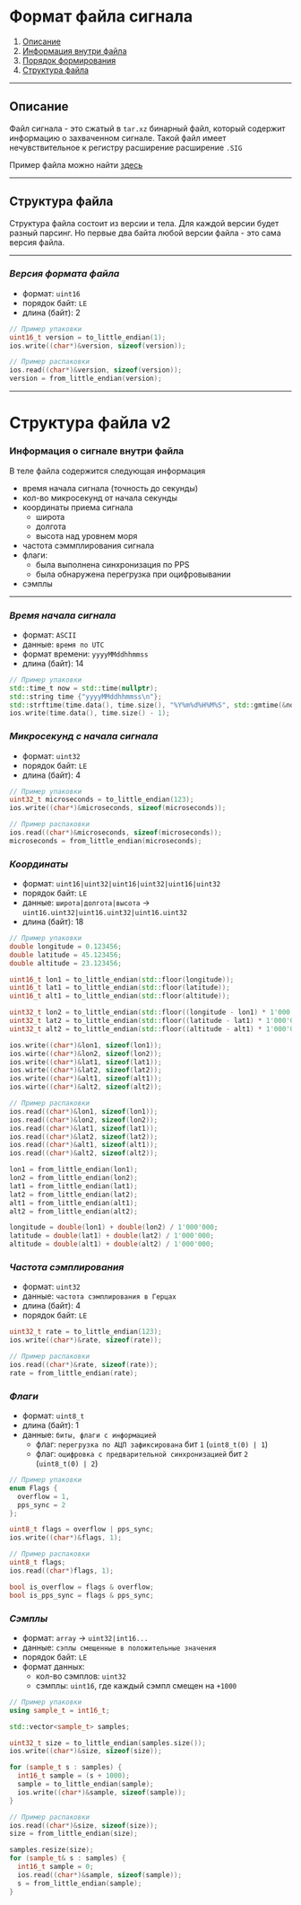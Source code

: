 # Формат файла сигнала

1. [Описание](#описание)
2. [Информация внутри файла](#информация-о-сигнале-внутри-файла)
3. [Порядок формирования](#порядок-формирования-файла)
4. [Структура файла](#структура-файла)

---

## Описание
  Файл сигнала - это сжатый в `tar.xz` бинарный файл, который содержит информацию о захваченном сигнале.
  Такой файл имеет нечувствительное к регистру расширение расширение `.SIG`

  Пример файла можно найти [здесь](./examples/signal_v2.sig)

---

## Структура файла
  Структура файла состоит из версии и тела. Для каждой версии будет разный парсинг. Но первые два байта
  любой версии файла - это сама версия файла.

---
  
### *Версия формата файла*
  - формат: `uint16`
  - порядок байт: `LE`
  - длина (байт): 2
  ```c++
  // Пример упаковки
  uint16_t version = to_little_endian(1);
  ios.write((char*)&version, sizeof(version));

  // Пример распаковки
  ios.read((char*)&version, sizeof(version));
  version = from_little_endian(version);
  ```

---

# Структура файла v2

### Информация о сигнале внутри файла
  В теле файла содержится следующая информация

  - время начала сигнала (точность до секунды)
  - кол-во микросекунд от начала секунды
  - координаты приема сигнала
    - широта
    - долгота
    - высота над уровнем моря
  - частота сэммплирования сигнала
  - флаги:
    - была выполнена синхронизация по PPS
    - была обнаружена перегрузка при оцифровывании
  - сэмплы

---

### *Время начала сигнала*
  - формат: `ASCII`
  - данные: `время по UTC`
  - формат времени: `yyyyMMddhhmmss`
  - длина (байт): 14
  ```c++
  // Пример упаковки
  std::time_t now = std::time(nullptr);
  std::string time {"yyyyMMddhhmmss\n"};
  std::strftime(time.data(), time.size(), "%Y%m%d%H%M%S", std::gmtime(&now));
  ios.write(time.data(), time.size() - 1);
  ```

### *Микросекунд с начала сигнала*
  - формат: `uint32`
  - порядок байт: `LE`
  - длина (байт): 4
  ```c++
  // Пример упаковки
  uint32_t microseconds = to_little_endian(123);
  ios.write((char*)&microseconds, sizeof(microseconds));

  // Пример распаковки
  ios.read((char*)&microseconds, sizeof(microseconds));
  microseconds = from_little_endian(microseconds);
  ```

### *Координаты*
  - формат: `uint16|uint32|uint16|uint32|uint16|uint32`
  - порядок байт: `LE`
  - данные: `широта|долгота|высота` -> `uint16.uint32|uint16.uint32|uint16.uint32`
  - длина (байт): 18
  ```c++
  // Пример упаковки
  double longitude = 0.123456;
  double latitude = 45.123456;
  double altitude = 23.123456;

  uint16_t lon1 = to_little_endian(std::floor(longitude));
  uint16_t lat1 = to_little_endian(std::floor(latitude));
  uint16_t alt1 = to_little_endian(std::floor(altitude));

  uint32_t lon2 = to_little_endian(std::floor((longitude - lon1) * 1'000'000));
  uint32_t lat2 = to_little_endian(std::floor((latitude - lat1) * 1'000'000));
  uint32_t alt2 = to_little_endian(std::floor((altitude - alt1) * 1'000'000));

  ios.write((char*)&lon1, sizeof(lon1));
  ios.wirte((char*)&lon2, sizeof(lon2));
  ios.write((char*)&lat1, sizeof(lat1));
  ios.wirte((char*)&lat2, sizeof(lat2));
  ios.write((char*)&alt1, sizeof(alt1));
  ios.wirte((char*)&alt2, sizeof(alt2));

  // Пример распаковки
  ios.read((char*)&lon1, sizeof(lon1));
  ios.read((char*)&lon2, sizeof(lon2));
  ios.read((char*)&lat1, sizeof(lat1));
  ios.read((char*)&lat2, sizeof(lat2));
  ios.read((char*)&alt1, sizeof(alt1));
  ios.read((char*)&alt2, sizeof(alt2));

  lon1 = from_little_endian(lon1);
  lon2 = from_little_endian(lon2);
  lat1 = from_little_endian(lat1);
  lat2 = from_little_endian(lat2);
  alt1 = from_little_endian(alt1);
  alt2 = from_little_endian(alt2);

  longitude = double(lon1) + double(lon2) / 1'000'000;
  latitude = double(lat1) + double(lat2) / 1'000'000;
  altitude = double(alt1) + double(alt2) / 1'000'000;
  ```

### *Частота сэмплирования*
  - формат: `uint32`
  - данные: `частота сэмплирования в Герцах`
  - длина (байт): 4
  - порядок байт: `LE`
  ```c++
  uint32_t rate = to_little_endian(123);
  ios.write((char*)&rate, sizeof(rate));

  // Пример распаковки
  ios.read((char*)&rate, sizeof(rate));
  rate = from_little_endian(rate);
  ```

### *Флаги*
  - формат: `uint8_t`
  - длина (байт): 1
  - данные: `биты, флаги с информацией`
    - флаг: `перегрузка по АЦП зафиксирована` бит `1` (`uint8_t(0) | 1`)
    - флаг: `оцифровка с предварительной синхронизацией` бит `2` (`uint8_t(0) | 2`)
  
  ```c++
  // Пример упаковки
  enum Flags {
    overflow = 1,
    pps_sync = 2
  };

  uint8_t flags = overflow | pps_sync;
  ios.write((char*)&flags, 1);

  // Пример распаковки
  uint8_t flags;
  ios.read((char*)flags, 1);
  
  bool is_overflow = flags & overflow;
  bool is_pps_sync = flags & pps_sync;
  ```

### *Сэмплы*
  - формат: `array` -> `uint32|int16...`
  - данные: `сэплы смещенные в положительные значения`
  - порядок байт: `LE`
  - формат данных:
    - кол-во сэмплов: `uint32`
    - сэмплы: `uint16`, где каждый сэмпл смещен на `+1000`
  ```c++
  // Пример упаковки
  using sample_t = int16_t;
  
  std::vector<sample_t> samples;

  uint32_t size = to_little_endian(samples.size());
  ios.write((char*)&size, sizeof(size));

  for (sample_t s : samples) {
    int16_t sample = (s + 1000);
    sample = to_little_endian(sample);
    ios.write((char*)&sample, sizeof(sample));
  }

  // Пример распаковки
  ios.read((char*)&size, sizeof(size));
  size = from_little_endian(size);

  samples.resize(size);
  for (sample_t& s : samples) {
    int16_t sample = 0;
    ios.read((char*)&sample, sizeof(sample));
    s = from_little_endian(sample);
  }
  ```
